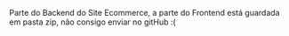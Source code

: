 Parte do Backend do Site Ecommerce, a parte do Frontend está guardada em pasta zip, não consigo 
enviar no gitHub :(
